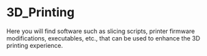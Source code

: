 # 3D_Printing

Here you will find software such as slicing scripts, printer firmware modifications, executables, etc., that can be used to enhance the 3D printing experience.
